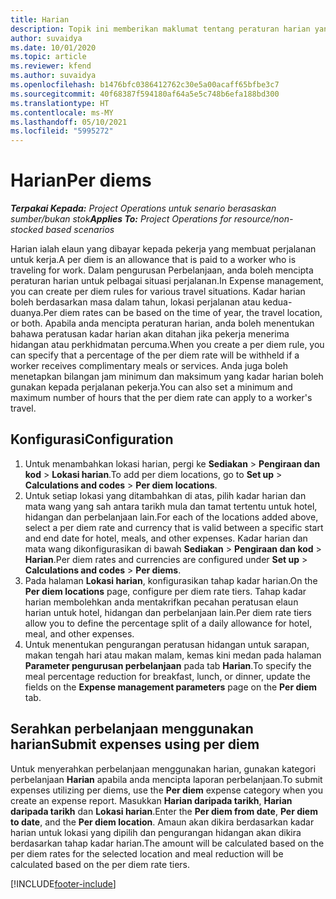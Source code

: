 ```yaml
---
title: Harian
description: Topik ini memberikan maklumat tentang peraturan harian yang digunakan dalam pengurusan Perbelanjaan.
author: suvaidya
ms.date: 10/01/2020
ms.topic: article
ms.reviewer: kfend
ms.author: suvaidya
ms.openlocfilehash: b1476bfc0386412762c30e5a00acaff65bfbe3c7
ms.sourcegitcommit: 40f68387f594180af64a5e5c748b6efa188bd300
ms.translationtype: HT
ms.contentlocale: ms-MY
ms.lasthandoff: 05/10/2021
ms.locfileid: "5995272"
---
```

# <a name="per-diems"></a><span data-ttu-id="b83cd-103">Harian</span><span class="sxs-lookup"><span data-stu-id="b83cd-103">Per diems</span></span>

<span data-ttu-id="b83cd-104">_**Terpakai Kepada:** Project Operations untuk senario berasaskan sumber/bukan stok_</span><span class="sxs-lookup"><span data-stu-id="b83cd-104">_**Applies To:** Project Operations for resource/non-stocked based scenarios_</span></span>


<span data-ttu-id="b83cd-105">Harian ialah elaun yang dibayar kepada pekerja yang membuat perjalanan untuk kerja.</span><span class="sxs-lookup"><span data-stu-id="b83cd-105">A per diem is an allowance that is paid to a worker who is traveling for work.</span></span> <span data-ttu-id="b83cd-106">Dalam pengurusan Perbelanjaan, anda boleh mencipta peraturan harian untuk pelbagai situasi perjalanan.</span><span class="sxs-lookup"><span data-stu-id="b83cd-106">In Expense management, you can create per diem rules for  various travel situations.</span></span> <span data-ttu-id="b83cd-107">Kadar harian boleh berdasarkan masa dalam tahun, lokasi perjalanan atau kedua-duanya.</span><span class="sxs-lookup"><span data-stu-id="b83cd-107">Per diem rates can be based on the time of year, the travel location, or both.</span></span> <span data-ttu-id="b83cd-108">Apabila anda mencipta peraturan harian, anda boleh menentukan bahawa peratusan kadar harian akan ditahan jika pekerja menerima hidangan atau perkhidmatan percuma.</span><span class="sxs-lookup"><span data-stu-id="b83cd-108">When you create a per diem  rule, you can specify that a percentage of the per diem rate will be withheld if a worker receives complimentary meals or services.</span></span> <span data-ttu-id="b83cd-109">Anda juga boleh menetapkan bilangan jam minimum dan maksimum yang kadar harian boleh gunakan kepada perjalanan pekerja.</span><span class="sxs-lookup"><span data-stu-id="b83cd-109">You can also set a minimum and maximum number of hours that the per diem rate can apply to a worker's travel.</span></span>

## <a name="configuration"></a><span data-ttu-id="b83cd-110">Konfigurasi</span><span class="sxs-lookup"><span data-stu-id="b83cd-110">Configuration</span></span> 

1. <span data-ttu-id="b83cd-111">Untuk menambahkan lokasi harian, pergi ke **Sediakan** > **Pengiraan dan kod** > **Lokasi harian**.</span><span class="sxs-lookup"><span data-stu-id="b83cd-111">To add per diem locations, go to **Set up** > **Calculations and codes** > **Per diem locations**.</span></span>
2. <span data-ttu-id="b83cd-112">Untuk setiap lokasi yang ditambahkan di atas, pilih kadar harian dan mata wang yang sah antara tarikh mula dan tamat tertentu untuk hotel, hidangan dan perbelanjaan lain.</span><span class="sxs-lookup"><span data-stu-id="b83cd-112">For each of the locations added above, select a per diem rate and currency that is valid between a specific start and end date for hotel, meals, and other expenses.</span></span> <span data-ttu-id="b83cd-113">Kadar harian dan mata wang dikonfigurasikan di bawah **Sediakan** > **Pengiraan dan kod** > **Harian**.</span><span class="sxs-lookup"><span data-stu-id="b83cd-113">Per diem rates and currencies are configured under **Set up** > **Calculations and codes** > **Per diems**.</span></span>
3. <span data-ttu-id="b83cd-114">Pada halaman **Lokasi harian**, konfigurasikan tahap kadar harian.</span><span class="sxs-lookup"><span data-stu-id="b83cd-114">On the **Per diem locations** page, configure per diem rate tiers.</span></span> <span data-ttu-id="b83cd-115">Tahap kadar harian membolehkan anda mentakrifkan pecahan peratusan elaun harian untuk hotel, hidangan dan perbelanjaan lain.</span><span class="sxs-lookup"><span data-stu-id="b83cd-115">Per diem rate tiers allow you to define the percentage split of a daily allowance for hotel, meal, and other expenses.</span></span> 
4. <span data-ttu-id="b83cd-116">Untuk menentukan pengurangan peratusan hidangan untuk sarapan, makan tengah hari atau makan malam, kemas kini medan pada halaman **Parameter pengurusan perbelanjaan** pada tab **Harian**.</span><span class="sxs-lookup"><span data-stu-id="b83cd-116">To specify the meal percentage reduction for breakfast, lunch, or dinner, update the fields on the **Expense management parameters** page on the **Per diem** tab.</span></span> 
    
## <a name="submit-expenses-using-per-diem"></a><span data-ttu-id="b83cd-117">Serahkan perbelanjaan menggunakan harian</span><span class="sxs-lookup"><span data-stu-id="b83cd-117">Submit expenses using per diem</span></span>
<span data-ttu-id="b83cd-118">Untuk menyerahkan perbelanjaan menggunakan harian, gunakan kategori perbelanjaan **Harian** apabila anda mencipta laporan perbelanjaan.</span><span class="sxs-lookup"><span data-stu-id="b83cd-118">To submit expenses utilizing per diems, use the **Per diem** expense category when you create an expense report.</span></span> <span data-ttu-id="b83cd-119">Masukkan **Harian daripada tarikh**, **Harian daripada tarikh** dan **Lokasi harian**.</span><span class="sxs-lookup"><span data-stu-id="b83cd-119">Enter the **Per diem from date**, **Per diem to date**,  and the **Per diem location**.</span></span> <span data-ttu-id="b83cd-120">Amaun akan dikira berdasarkan kadar harian untuk lokasi yang dipilih dan pengurangan hidangan akan dikira berdasarkan tahap kadar harian.</span><span class="sxs-lookup"><span data-stu-id="b83cd-120">The amount will be calculated based on the per diem rates for the selected location and meal reduction will be calculated based on the per diem rate tiers.</span></span>


[!INCLUDE[footer-include](../includes/footer-banner.md)]
